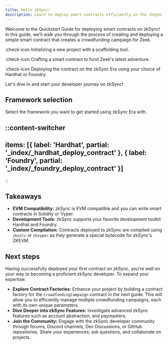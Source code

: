 ```yaml
---
title: Hello zkSync!
description: Learn to deploy smart contracts efficiently in the zkSync environment.
---
```


Welcome to the Quickstart Guide for deploying smart contracts on zkSync! In this guide, we'll walk you through the process
of creating and deploying a simple smart contract that creates a crowdfunding campaign for Zeek.

:check-icon Initializing a new project with a scaffolding tool.

:check-icon Crafting a smart contract to fund Zeek's latest adventure.

:check-icon Deploying the contract on the zkSync Era using your choice of Hardhat or Foundry.

Let's dive in and start your developer journey on zkSync!

## Framework selection

Select the framework you want to get started using zkSync Era with.

::content-switcher
---
items: [{
  label: 'Hardhat',
  partial: '_index/_hardhat_deploy_contract'
}, {
  label: 'Foundry',
  partial: '_index/_foundry_deploy_contract'
}]
---
::

## Takeaways

- **EVM Compatibility:** zkSync is EVM compatible and you can write smart contracts in Solidity or Vyper.
- **Development Tools:** zkSync supports your favorite development toolkit Hardhat and Foundry.
- **Custom Compilation:** Contracts deployed to zkSync are compiled using `zksolc` or `zkvyper` as
they generate a special bytecode for zkSync's ZKEVM.

## Next steps

Having successfully deployed your first contract on zkSync, you're well on your way to becoming
a proficient zkSync developer. To expand your expertise:

- **Explore Contract Factories:** Enhance your project by building a contract factory
for the `CrowdfundingCampaign` contract in the next guide. This will allow you to efficiently
manage multiple crowdfunding campaigns, each with its own unique parameters.
- **Dive Deeper into zkSync Features:** Investigate advanced zkSync features such as account abstraction,
and paymasters.
- **Join the Community:** Engage with the zkSync developer community through forums,
Discord channels, Dev Discussions, or GitHub repositories. Share your experiences, ask questions,
and collaborate on projects.
